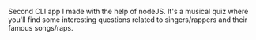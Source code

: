 Second CLI app I made with the help of nodeJS. It's a musical quiz where you'll find some interesting questions related to singers/rappers and their famous songs/raps.